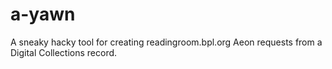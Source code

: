 # a-yawn

A sneaky hacky tool for creating readingroom.bpl.org Aeon requests from a Digital Collections record.
